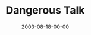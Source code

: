 ---
layout: message
category: message
series: "Dangerous Conversations"
title: "Dangerous Talk"
date: 2003-08-18-00-00
message_id: 210
audio: "http://s3.amazonaws.com/crossroads-media/media/legacy/mp3/DC_01_08-17-03_Dangerous_Talk.mp3"
audio-duration: "39:18"
explicit: "N"
---